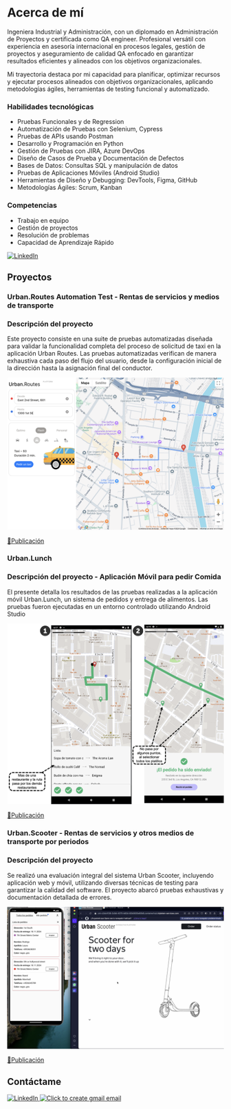 # Acerca de mí

Ingeniera Industrial y Administración, con un diplomado en Administración de Proyectos y certificada como QA engineer. Profesional versátil con experiencia en asesoría internacional en procesos legales, gestión de proyectos y aseguramiento de calidad QA enfocado en garantizar resultados eficientes y alineados con los objetivos organizacionales. 

Mi trayectoria destaca por mi capacidad para planificar, optimizar recursos y ejecutar procesos alineados con objetivos organizacionales, aplicando metodologías ágiles, herramientas de testing funcional y automatizado.

### Habilidades tecnológicas

- Pruebas Funcionales y de Regression 
- Automatización de Pruebas con Selenium, Cypress 
- Pruebas de APIs usando Postman 
- Desarrollo y Programación en Python
- Gestión de Pruebas con JIRA, Azure DevOps
- Diseño de Casos de Prueba y Documentación de Defectos
- Bases de Datos: Consultas SQL y manipulación de datos
- Pruebas de Aplicaciones Móviles (Android Studio)
- Herramientas de Diseño y Debugging: DevTools, Figma, GitHub
- Metodologías Ágiles: Scrum, Kanban

### Competencias

- Trabajo en equipo
- Gestión de proyectos
- Resolución de problemas
- Capacidad de Aprendizaje Rápido

<a href="https://www.linkedin.com/in/pilar-leyva-maldonado" target="_blank">
  <img src="https://img.shields.io/badge/linkedin-%230077B5.svg?style=for-the-badge&logo=linkedin&logoColor=white" alt="LinkedIn">
</a>

## Proyectos

### Urban.Routes Automation Test - Rentas de servicios y medios de transporte

### Descripción del proyecto

Este proyecto consiste en una suite de pruebas automatizadas diseñada para validar la funcionalidad completa del proceso de solicitud de taxi en la aplicación Urban Routes. Las pruebas automatizadas verifican de manera exhaustiva cada paso del flujo del usuario, desde la configuración inicial de la dirección hasta la asignación final del conductor.

<a href="https://github.com/LeyvaPilar/qa-project-Urban-Routes-es/blob/main/test_set_route_1.png" target="_blank">
  <img src="https://raw.githubusercontent.com/LeyvaPilar/qa-project-Urban-Routes-es/refs/heads/main/test_set_route_1.png" alt="Test example image">
</a>

[🔗Publicación](https://github.com/LeyvaPilar/qa-project-Urban-Routes-es/tree/main)


### Urban.Lunch

### Descripción del proyecto - Aplicación Móvil para pedir Comida

El presente detalla los resultados de las pruebas realizadas a la aplicación móvil Urban.Lunch, un sistema de pedidos y entrega de alimentos. Las pruebas fueron ejecutadas en un entorno controlado utilizando Android Studio

<a href="https://github.com/LeyvaPilar/Mobile-Tests-for-Urban-Lunch-/blob/d19cad06e87eae3fc4dcfe3e99d157445ae56aab/8%20(1).png" target="_blank">
  <img src="https://github.com/LeyvaPilar/Mobile-Tests-for-Urban-Lunch-/blob/d19cad06e87eae3fc4dcfe3e99d157445ae56aab/8%20(1).png?raw=true" alt="Emulador">
</a>

[🔗Publicación](https://github.com/LeyvaPilar/Mobile-Tests-for-Urban-Lunch-)


### Urban.Scooter - Rentas de servicios y otros medios de transporte por periodos 

### Descripción del proyecto
Se realizó una evaluación integral del sistema Urban Scooter, incluyendo aplicación web y móvil, utilizando diversas técnicas de testing para garantizar la calidad del software. El proyecto abarcó pruebas exhaustivas y documentación detallada de errores.


<a href="https://github.com/LeyvaPilar/Urban-Scooter-final-project/blob/main/Android_emulator.png" target="_blank">
  <img src="https://github.com/LeyvaPilar/Urban-Scooter-final-project/blob/main/Android_emulator.png?raw=true" alt="Pruebas multinavegador">
</a>

[🔗Publicación](https://github.com/LeyvaPilar/Urban-Scooter-final-project/tree/main)

## Contáctame

<a href="https://www.linkedin.com/in/pilar-leyva-maldonado" target="_blank">
  <img src="https://img.shields.io/badge/linkedin-%230077B5.svg?style=for-the-badge&logo=linkedin&logoColor=white" alt="LinkedIn">
</a>

<a href="https://mail.google.com/mail/?view=cm&fs=1&to=pilar.leyva66@gmail.com" target="_blank">
  <img src="https://img.shields.io/badge/Gmail-D14836?style=for-the-badge&logo=gmail&logoColor=white" alt="Click to create gmail email">
</a>
